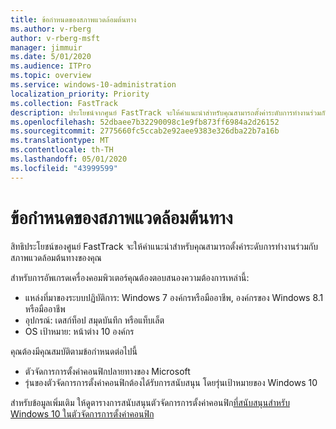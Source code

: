 ```yaml
---
title: ข้อกำหนดของสภาพแวดล้อมต้นทาง
ms.author: v-rberg
author: v-rberg-msft
manager: jimmuir
ms.date: 5/01/2020
ms.audience: ITPro
ms.topic: overview
ms.service: windows-10-administration
localization_priority: Priority
ms.collection: FastTrack
description: ประโยชน์จากศูนย์ FastTrack จะให้คําแนะนําสําหรับคุณสามารถตั้งค่าระดับการทํางานร่วมกับสภาพแวดล้อมต้นทางของคุณสําหรับการปรับใช้ Windows 10
ms.openlocfilehash: 52dbaee7b32290098c1e9fb873ff6984a2d26152
ms.sourcegitcommit: 2775660fc5ccab2e92aee9383e326dba22b7a16b
ms.translationtype: MT
ms.contentlocale: th-TH
ms.lasthandoff: 05/01/2020
ms.locfileid: "43999599"
---
```

# <a name="source-environment-expectations"></a>ข้อกำหนดของสภาพแวดล้อมต้นทาง

สิทธิประโยชน์ของศูนย์ FastTrack จะให้คําแนะนําสําหรับคุณสามารถตั้งค่าระดับการทํางานร่วมกับสภาพแวดล้อมต้นทางของคุณ
  
สําหรับการอัพเกรดเครื่องคอมพิวเตอร์คุณต้องตอบสนองความต้องการเหล่านี้:

- แหล่งที่มาของระบบปฏิบัติการ: Windows 7 องค์กรหรือมืออาชีพ, องค์กรของ Windows 8.1 หรือมืออาชีพ
- อุปกรณ์: เดสก์ท็อป สมุดบันทึก หรือแท็บเล็ต
- OS เป้าหมาย: หน้าต่าง 10 องค์กร

คุณต้องมีคุณสมบัติตามข้อกําหนดต่อไปนี้   

- ตัวจัดการการตั้งค่าคอนฟิกปลายทางของ Microsoft  
- รุ่นของตัวจัดการการตั้งค่าคอนฟิกต้องได้รับการสนับสนุน โดยรุ่นเป้าหมายของ Windows 10

สําหรับข้อมูลเพิ่มเติม ให้ดูตารางการสนับสนุนตัวจัดการการตั้งค่าคอนฟิก[ที่สนับสนุนสําหรับ Windows 10 ในตัวจัดการการตั้งค่าคอนฟิก](https://docs.microsoft.com/sccm/core/plan-design/configs/support-for-windows-10)
  